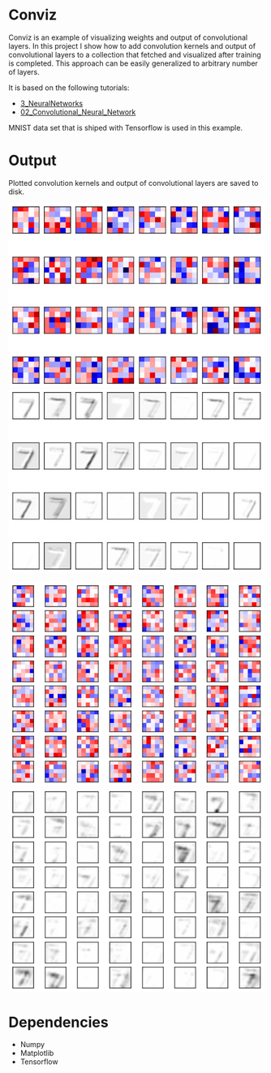 # Conviz

Conviz is an example of visualizing weights and output of convolutional layers. In this project I show how to add
convolution kernels and output of convolutional layers to a collection that fetched and visualized after training is completed. This approach can be easily generalized 
to arbitrary number of layers.

It is based on the following tutorials:
* [3_NeuralNetworks](https://github.com/aymericdamien/TensorFlow-Examples/blob/master/examples/3_NeuralNetworks/convolutional_network.py)
* [02_Convolutional_Neural_Network](https://github.com/Hvass-Labs/TensorFlow-Tutorials/blob/master/02_Convolutional_Neural_Network.ipynb)

MNIST data set that is shiped with Tensorflow is used in this example. 

# Output
Plotted convolution kernels and output of convolutional layers are saved to disk.

![con_weights_0](img/conv_weights_0.png)
![con_output_0](img/conv_output_0.png)

![con_weights_1](img/conv_weights_1.png)
![con_output_1](img/conv_output_1.png)

# Dependencies
* Numpy
* Matplotlib
* Tensorflow